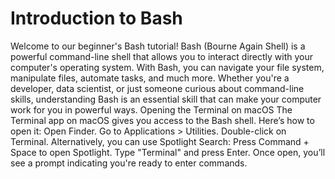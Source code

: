 # Introduction to Bash 

Welcome to our beginner's Bash tutorial! Bash (Bourne Again Shell) is a powerful command-line shell that allows you to interact directly with your computer's operating system. With Bash, you can navigate your file system, manipulate files, automate tasks, and much more. Whether you're a developer, data scientist, or just someone curious about command-line skills, understanding Bash is an essential skill that can make your computer work for you in powerful ways.
Opening the Terminal on macOS
The Terminal app on macOS gives you access to the Bash shell. Here’s how to open it:
Open Finder.
Go to Applications > Utilities.
Double-click on Terminal.
Alternatively, you can use Spotlight Search:
Press Command + Space to open Spotlight.
Type "Terminal" and press Enter.
Once open, you’ll see a prompt indicating you're ready to enter commands.
